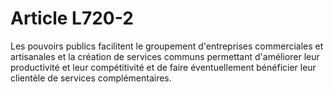 # Article L720-2

Les pouvoirs publics facilitent le groupement d'entreprises commerciales et artisanales et la création de services communs permettant d'améliorer leur productivité et leur compétitivité et de faire éventuellement bénéficier leur clientèle de services complémentaires.
